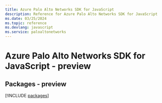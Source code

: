 ```yaml
---
title: Azure Palo Alto Networks SDK for JavaScript
description: Reference for Azure Palo Alto Networks SDK for JavaScript
ms.date: 03/25/2024
ms.topic: reference
ms.devlang: javascript
ms.service: paloaltonetworks
---
```

# Azure Palo Alto Networks SDK for JavaScript - preview
## Packages - preview
[!INCLUDE [packages](palo-alto-networks-index.md)]